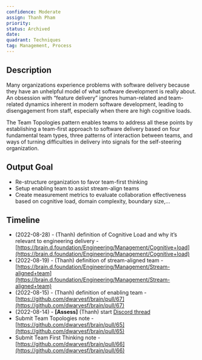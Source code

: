 ```yaml
---
confidence: Moderate
assign: Thanh Pham
priority: 
status: Archived
date: 
quadrant: Techniques
tag: Management, Process
---
```


## Description

Many organizations experience problems with software delivery because they have an unhelpful model of what software development is really about. An obsession with “feature delivery” ignores human-related and team-related dynamics inherent in modern software development, leading to disengagement from staff, especially when there are high cognitive loads.

The Team Topologies pattern enables teams to address all these points by establishing a team-first approach to software delivery based on four fundamental team types, three patterns of interaction between teams, and ways of turning difficulties in delivery into signals for the self-steering organization.

## Output Goal

* Re-structure organization to favor team-first thinking
* Setup enabling team to assist stream-align teams
* Create measurement metrics to evaluate collaboration effectiveness based on cognitive load, domain complexity, boundary size,…

## Timeline

* (2022-08-28) - (Thanh) definition of Cognitive Load and why it’s relevant to engineering delivery - [https://brain.d.foundation/Engineering/Management/Cognitive+load](https://brain.d.foundation/Engineering/Management/Cognitive+load)
* (2022-08-19) - (Thanh) definition of stream-aligned team - [https://brain.d.foundation/Engineering/Management/Stream-aligned+team](https://brain.d.foundation/Engineering/Management/Stream-aligned+team)
* (2022-08-15) - (Thanh) definition of enabling team - [https://github.com/dwarvesf/brain/pull/67](https://github.com/dwarvesf/brain/pull/67)
* (2022-08-14) - **[Assess]** (Thanh) start [Discord thread](https://discord.com/channels/462663954813157376/1008402647604265070)
* Submit Team Topologies note - [https://github.com/dwarvesf/brain/pull/65](https://github.com/dwarvesf/brain/pull/65)
* Submit Team First Thinking note - [https://github.com/dwarvesf/brain/pull/66](https://github.com/dwarvesf/brain/pull/66)